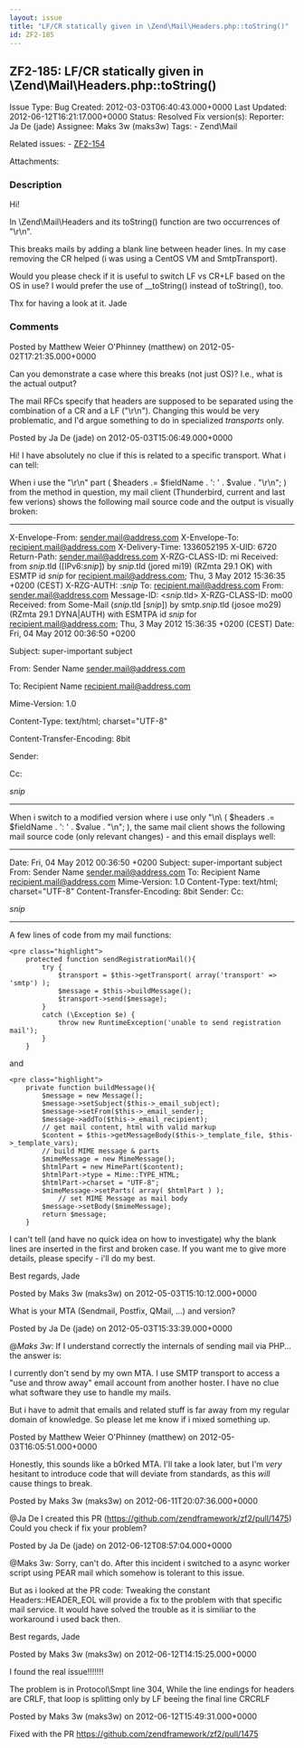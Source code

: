 ```yaml
---
layout: issue
title: "LF/CR statically given in \Zend\Mail\Headers.php::toString()"
id: ZF2-185
---
```


ZF2-185: LF/CR statically given in \\Zend\\Mail\\Headers.php::toString() 
-------------------------------------------------------------------------

 Issue Type: Bug Created: 2012-03-03T06:40:43.000+0000 Last Updated: 2012-06-12T16:21:17.000+0000 Status: Resolved Fix version(s): 
 Reporter:  Ja De (jade)  Assignee:  Maks 3w (maks3w)  Tags: - Zend\\Mail
 
 Related issues: - [ZF2-154](/issues/browse/ZF2-154)
 
 Attachments: 
### Description

Hi!

In \\Zend\\Mail\\Headers and its toString() function are two occurrences of "\\r\\n".

This breaks mails by adding a blank line between header lines. In my case removing the CR helped (i was using a CentOS VM and SmtpTransport).

Would you please check if it is useful to switch LF vs CR+LF based on the OS in use? I would prefer the use of \_\_toString() instead of toString(), too.

Thx for having a look at it. Jade

 

 

### Comments

Posted by Matthew Weier O'Phinney (matthew) on 2012-05-02T17:21:35.000+0000

Can you demonstrate a case where this breaks (not just OS)? I.e., what is the actual output?

The mail RFCs specify that headers are supposed to be separated using the combination of a CR and a LF ("\\r\\n"). Changing this would be very problematic, and I'd argue something to do in specialized _transports_ only.

 

 

Posted by Ja De (jade) on 2012-05-03T15:06:49.000+0000

Hi! I have absolutely no clue if this is related to a specific transport. What i can tell:

When i use the "\\r\\n" part ( $headers .= $fieldName . ': ' . $value . "\\r\\n"; ) from the method in question, my mail client (Thunderbird, current and last few verions) shows the following mail source code and the output is visually broken:

- - - - - -

X-Envelope-From: [sender.mail@address.com](mailto:sender.mail@address.com) X-Envelope-To: [recipient.mail@address.com](mailto:recipient.mail@address.com) X-Delivery-Time: 1336052195 X-UID: 6720 Return-Path: [sender.mail@address.com](mailto:sender.mail@address.com) X-RZG-CLASS-ID: mi Received: from _snip_.tld ([IPv6:_snip_]) by _snip_.tld (jored mi19) (RZmta 29.1 OK) with ESMTP id _snip_ for [recipient.mail@address.com](mailto:recipient.mail@address.com); Thu, 3 May 2012 15:36:35 +0200 (CEST) X-RZG-AUTH: :_snip_ To: recipient.mail@address.com From: sender.mail@address.com Message-ID: <_snip_.tld> X-RZG-CLASS-ID: mo00 Received: from Some-Mail (_snip_.tld [_snip_]) by smtp._snip_.tld (josoe mo29) (RZmta 29.1 DYNA|AUTH) with ESMTPA id _snip_ for [recipient.mail@address.com](mailto:recipient.mail@address.com); Thu, 3 May 2012 15:36:35 +0200 (CEST) Date: Fri, 04 May 2012 00:36:50 +0200

Subject: super-important subject

From: Sender Name [sender.mail@address.com](mailto:sender.mail@address.com)

To: Recipient Name [recipient.mail@address.com](mailto:recipient.mail@address.com)

Mime-Version: 1.0

Content-Type: text/html; charset="UTF-8"

Content-Transfer-Encoding: 8bit

Sender:

Cc:

_snip_

- - - - - -

When i switch to a modified version where i use only "\\n\\ ( $headers .= $fieldName . ': ' . $value . "\\n"; ), the same mail client shows the following mail source code (only relevant changes) - and this email displays well:

- - - - - -

Date: Fri, 04 May 2012 00:36:50 +0200 Subject: super-important subject From: Sender Name [sender.mail@address.com](mailto:sender.mail@address.com) To: Recipient Name [recipient.mail@address.com](mailto:recipient.mail@address.com) Mime-Version: 1.0 Content-Type: text/html; charset="UTF-8" Content-Transfer-Encoding: 8bit Sender: Cc:

_snip_

- - - - - -

A few lines of code from my mail functions:

 
    <pre class="highlight">
        protected function sendRegistrationMail(){
            try {
                $transport = $this->getTransport( array('transport' => 'smtp') );
                $message = $this->buildMessage();
                $transport->send($message);     
            } 
            catch (\Exception $e) {
                throw new RuntimeException('unable to send registration mail');
            }
        }


and

 
    <pre class="highlight">
        private function buildMessage(){
            $message = new Message();
            $message->setSubject($this->_email_subject);
            $message->setFrom($this->_email_sender);
            $message->addTo($this->_email_recipient);
            // get mail content, html with valid markup
            $content = $this->getMessageBody($this->_template_file, $this->_template_vars);
            // build MIME message & parts
            $mimeMessage = new MimeMessage();
            $htmlPart = new MimePart($content);
            $htmlPart->type = Mime::TYPE_HTML;
            $htmlPart->charset = "UTF-8"; 
            $mimeMessage->setParts( array( $htmlPart ) );
                // set MIME Message as mail body
            $message->setBody($mimeMessage);
            return $message;
        }   


I can't tell (and have no quick idea on how to investigate) why the blank lines are inserted in the first and broken case. If you want me to give more details, please specify - i'll do my best.

Best regards, Jade

 

 

Posted by Maks 3w (maks3w) on 2012-05-03T15:10:12.000+0000

What is your MTA (Sendmail, Postfix, QMail, ...) and version?

 

 

Posted by Ja De (jade) on 2012-05-03T15:33:39.000+0000

@_Maks 3w_: If I understand correctly the internals of sending mail via PHP... the answer is:

I currently don't send by my own MTA. I use SMTP transport to access a "use and throw away" email account from another hoster. I have no clue what software they use to handle my mails.

But i have to admit that emails and related stuff is far away from my regular domain of knowledge. So please let me know if i mixed something up.

 

 

Posted by Matthew Weier O'Phinney (matthew) on 2012-05-03T16:05:51.000+0000

Honestly, this sounds like a b0rked MTA. I'll take a look later, but I'm _very_ hesitant to introduce code that will deviate from standards, as this _will_ cause things to break.

 

 

Posted by Maks 3w (maks3w) on 2012-06-11T20:07:36.000+0000

@Ja De I created this PR (<https://github.com/zendframework/zf2/pull/1475>) Could you check if fix your problem?

 

 

Posted by Ja De (jade) on 2012-06-12T08:57:04.000+0000

@Maks 3w: Sorry, can't do. After this incident i switched to a async worker script using PEAR mail which somehow is tolerant to this issue.

But as i looked at the PR code: Tweaking the constant Headers::HEADER\_EOL will provide a fix to the problem with that specific mail service. It would have solved the trouble as it is similiar to the workaround i used back then.

Best regards, Jade

 

 

Posted by Maks 3w (maks3w) on 2012-06-12T14:15:25.000+0000

I found the real issue!!!!!!!

The problem is in Protocol\\Smpt line 304, While the line endings for headers are CRLF, that loop is splitting only by LF beeing the final line CRCRLF

 

 

Posted by Maks 3w (maks3w) on 2012-06-12T15:49:31.000+0000

Fixed with the PR <https://github.com/zendframework/zf2/pull/1475>

 

 